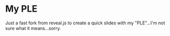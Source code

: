 # My PLE
Just a fast fork from reveal.js to create a quick slides with my "PLE"...I'm not sure what it means...sorry.